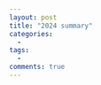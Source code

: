 ```yaml
---
layout: post
title: "2024 summary"
categories:
  - 
tags:
  - 
comments: true
---
```




<!-- more -->



